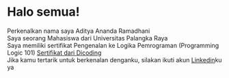 # Halo semua! 
Perkenalkan nama saya Aditya Ananda Ramadhani  
Saya seorang Mahasiswa dari Universitas Palangka Raya  
Saya memiliki sertifikat Pengenalan ke Logika Pemrograman (Programming Logic 101) [Sertifikat dari Dicoding](https://www.dicoding.com/certificates/RVZK18QRMPD5)  
Jika kamu tertarik untuk berkenalan denganku, silakan ikuti akun [Linkedin](https://www.linkedin.com/in/aditya-ananda-ramadhani-85a900212/)ku ya  
